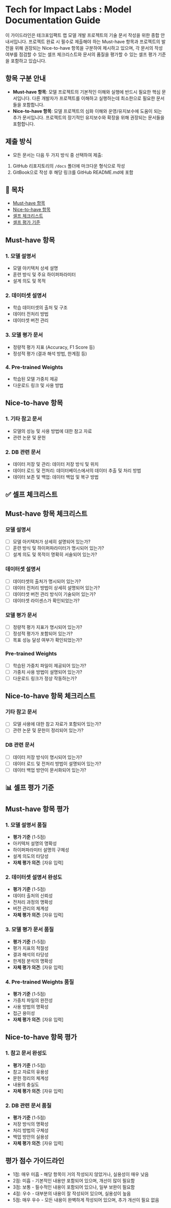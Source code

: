# Tech for Impact Labs : Model Documentation Guide

이 가이드라인은 테크포임팩트 랩 모델 개발 프로젝트의 기술 문서 작성을 위한 종합 안내서입니다. 프로젝트 완료 시 필수로 제출해야 하는 Must-have 항목과 프로젝트의 발전을 위해 권장되는 Nice-to-have 항목을 구분하여 제시하고 있으며, 각 문서의 작성 여부를 점검할 수 있는 셀프 체크리스트와 문서의 품질을 평가할 수 있는 셀프 평가 기준을 포함하고 있습니다.

## 항목 구분 안내
- **Must-have 항목**: 모델 프로젝트의 기본적인 이해와 실행에 반드시 필요한 핵심 문서입니다. 다른 개발자가 프로젝트를 이해하고 실행하는데 최소한으로 필요한 문서들을 포함합니다.
- **Nice-to-have 항목**: 모델 프로젝트의 심화 이해와 운영/유지보수에 도움이 되는 추가 문서입니다. 프로젝트의 장기적인 유지보수와 확장을 위해 권장되는 문서들을 포함합니다.

## 제출 방식
- 모든 문서는 다음 두 가지 방식 중 선택하여 제출:
 1. GitHub 리포지토리의 `/docs` 폴더에 마크다운 형식으로 작성
 2. GitBook으로 작성 후 해당 링크를 GitHub README.md에 포함

## 📑 목차

- [Must-have 항목](#must-have-항목)
- [Nice-to-have 항목](#nice-to-have-항목)
- [셀프 체크리스트](#-셀프-체크리스트)
- [셀프 평가 기준](#-셀프-평가-기준)

## Must-have 항목

### 1. 모델 설명서
- 모델 아키텍처 상세 설명
- 훈련 방식 및 주요 하이퍼파라미터
- 설계 의도 및 목적

### 2. 데이터셋 설명서
- 학습 데이터셋의 출처 및 구조
- 데이터 전처리 방법
- 데이터셋 버전 관리

### 3. 모델 평가 문서
- 정량적 평가 지표 (Accuracy, F1 Score 등)
- 정성적 평가 (결과 해석 방법, 한계점 등)

### 4. Pre-trained Weights
- 학습된 모델 가중치 제공
- 다운로드 링크 및 사용 방법

## Nice-to-have 항목

### 1. 기타 참고 문서
- 모델의 성능 및 사용 방법에 대한 참고 자료
- 관련 논문 및 문헌

### 2. DB 관련 문서
- 데이터 저장 및 관리: 데이터 저장 방식 및 위치
- 데이터 로드 및 전처리: 데이터베이스에서의 데이터 추출 및 처리 방법
- 데이터 보존 및 백업: 데이터 백업 및 복구 방법

## ✅ 셀프 체크리스트 

## Must-have 항목 체크리스트

### 모델 설명서
- [ ] 모델 아키텍처가 상세히 설명되어 있는가?
- [ ] 훈련 방식 및 하이퍼파라미터가 명시되어 있는가?
- [ ] 설계 의도 및 목적이 명확히 서술되어 있는가?

### 데이터셋 설명서
- [ ] 데이터셋의 출처가 명시되어 있는가?
- [ ] 데이터 전처리 방법이 상세히 설명되어 있는가?
- [ ] 데이터셋 버전 관리 방식이 기술되어 있는가?
- [ ] 데이터셋 라이센스가 확인되었는가?

### 모델 평가 문서
- [ ] 정량적 평가 지표가 명시되어 있는가?
- [ ] 정성적 평가가 포함되어 있는가?
- [ ] 목표 성능 달성 여부가 확인되었는가?

### Pre-trained Weights
- [ ] 학습된 가중치 파일이 제공되어 있는가?
- [ ] 가중치 사용 방법이 설명되어 있는가?
- [ ] 다운로드 링크가 정상 작동하는가?

## Nice-to-have 항목 체크리스트

### 기타 참고 문서
- [ ] 모델 사용에 대한 참고 자료가 포함되어 있는가?
- [ ] 관련 논문 및 문헌이 정리되어 있는가?

### DB 관련 문서
- [ ] 데이터 저장 방식이 명시되어 있는가?
- [ ] 데이터 로드 및 전처리 방법이 설명되어 있는가?
- [ ] 데이터 백업 방안이 문서화되어 있는가?

## 📊 셀프 평가 기준 

## Must-have 항목 평가

### 1. 모델 설명서 품질
- **평가 기준** (1-5점)
 - 아키텍처 설명의 명확성
 - 하이퍼파라미터 설명의 구체성
 - 설계 의도의 타당성
- **자체 평가 의견**: [자유 입력]

### 2. 데이터셋 설명서 완성도
- **평가 기준** (1-5점)
 - 데이터 출처의 신뢰성
 - 전처리 과정의 명확성
 - 버전 관리의 체계성
- **자체 평가 의견**: [자유 입력]

### 3. 모델 평가 문서 품질
- **평가 기준** (1-5점)
 - 평가 지표의 적절성
 - 결과 해석의 타당성
 - 한계점 분석의 명확성
- **자체 평가 의견**: [자유 입력]

### 4. Pre-trained Weights 품질
- **평가 기준** (1-5점)
 - 가중치 파일의 완전성
 - 사용 방법의 명확성
 - 접근 용이성
- **자체 평가 의견**: [자유 입력]

## Nice-to-have 항목 평가

### 1. 참고 문서 완성도
- **평가 기준** (1-5점)
 - 참고 자료의 유용성
 - 문헌 정리의 체계성
 - 내용의 충실도
- **자체 평가 의견**: [자유 입력]

### 2. DB 관련 문서 품질
- **평가 기준** (1-5점)
 - 저장 방식의 명확성
 - 처리 방법의 구체성
 - 백업 방안의 실용성
- **자체 평가 의견**: [자유 입력]

## 평가 점수 가이드라인
- 1점: 매우 미흡 - 해당 항목이 거의 작성되지 않았거나, 실용성이 매우 낮음
- 2점: 미흡 - 기본적인 내용만 포함되어 있으며, 개선이 많이 필요함
- 3점: 보통 - 필수적인 내용이 포함되어 있으나, 일부 보완이 필요함
- 4점: 우수 - 대부분의 내용이 잘 작성되어 있으며, 실용성이 높음
- 5점: 매우 우수 - 모든 내용이 완벽하게 작성되어 있으며, 추가 개선이 필요 없음